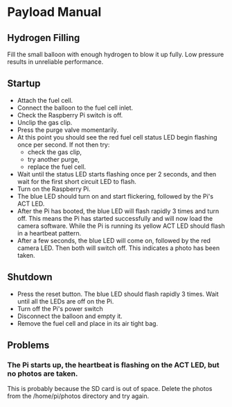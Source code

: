 # Payload Manual

## Hydrogen Filling

Fill the small balloon with enough hydrogen to blow it up fully. Low pressure results in unreliable performance.

## Startup

* Attach the fuel cell.
* Connect the balloon to the fuel cell inlet.
* Check the Raspberry Pi switch is off.
* Unclip the gas clip.
* Press the purge valve momentarily.
* At this point you should see the red fuel cell status LED begin flashing once per second. If not then try:
    * check the gas clip,
    * try another purge,
    * replace the fuel cell.
* Wait until the status LED starts flashing once per 2 seconds, and then wait for the first short circuit LED to flash.
* Turn on the Raspberry Pi.
* The blue LED should turn on and start flickering, followed by the Pi's ACT LED.
* After the Pi has booted, the blue LED will flash rapidly 3 times and turn off. This means the Pi has started successfully and will now load the camera software. While the Pi is running its yellow ACT LED should flash in a heartbeat pattern.
* After a few seconds, the blue LED will come on, followed by the red camera LED. Then both will switch off. This indicates a photo has been taken.

## Shutdown

* Press the reset button. The blue LED should flash rapidly 3 times. Wait until all the LEDs are off on the Pi.
* Turn off the Pi's power switch
* Disconnect the balloon and empty it.
* Remove the fuel cell and place in its air tight bag.

## Problems

### The Pi starts up, the heartbeat is flashing on the ACT LED, but no photos are taken.

This is probably because the SD card is out of space. Delete the photos from the /home/pi/photos directory and try again.
